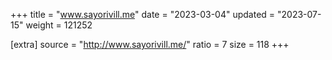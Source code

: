 +++
title = "www.sayorivill.me"
date = "2023-03-04"
updated = "2023-07-15"
weight = 121252

[extra]
source = "http://www.sayorivill.me/"
ratio = 7
size = 118
+++
